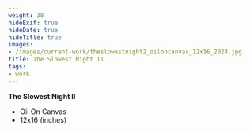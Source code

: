 ```yaml
---
weight: 38
hideExif: true
hideDate: true
hideTitle: true
images:
- /images/current-work/theslowestnight2_oiloncanvas_12x16_2024.jpg
title: The Slowest Night II
tags:
- work
---
```

**The Slowest Night II**
- Oil On Canvas
- 12x16 (inches)